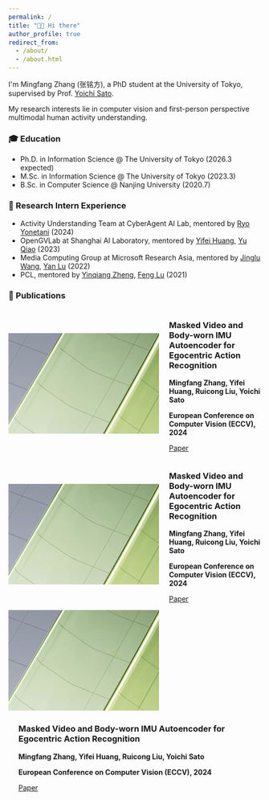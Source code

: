 ```yaml
---
permalink: /
title: "👋🏻 Hi there"
author_profile: true
redirect_from: 
  - /about/
  - /about.html
---
```


I'm Mingfang Zhang (张铭方), a PhD student at the University of Tokyo, supervised by Prof. [Yoichi Sato](https://sites.google.com/ut-vision.org/ysato/).

My research interests lie in computer vision and first-person perspective multimodal human activity understanding.

### 🎓 Education
* Ph.D. in Information Science @ The University of Tokyo (2026.3 expected)
* M.Sc. in Information Science @ The University of Tokyo (2023.3)
* B.Sc. in Computer Science @ Nanjing University (2020.7)

### 💼 Research Intern Experience
* Activity Understanding Team at CyberAgent AI Lab, mentored by [Ryo Yonetani](https://yonetaniryo.github.io) (2024)
* OpenGVLab at Shanghai AI Laboratory, mentored by [Yifei Huang](https://hyf015.github.io), [Yu Qiao](https://mmlab.siat.ac.cn/yuqiao) (2023)
* Media Computing Group at Microsoft Research Asia, mentored by [Jinglu Wang](https://www.microsoft.com/en-us/research/people/jinglwa/), [Yan Lu](https://www.microsoft.com/en-us/research/people/yanlu/) (2022)
* PCL, mentored by [Yinqiang Zheng](https://scholar.google.com/citations?user=JD-5DKcAAAAJ&hl=en), [Feng Lu](https://scholar.google.com/citations?user=9ggbm0QAAAAJ&hl=en) (2021)

### 📝 Publications

<div style="display: flex; align-items: center;">
    <div>
        <img src="../images/papers/tmp.png" alt="ECCV 2024" style="max-width: 300px;"/>
    </div>
    <div style="margin-left: 20px;">
        <h3>Masked Video and Body-worn IMU Autoencoder for Egocentric Action Recognition</h3>
        <p><strong>Mingfang Zhang, Yifei Huang, Ruicong Liu, Yoichi Sato</strong></p>
        <p><strong>European Conference on Computer Vision (ECCV), 2024</strong></p>
        <p><a href="https://path/to/paper">Paper</a></p>
    </div>
</div>

<div style="display: flex; align-items: center;">
    <div>
        <img src="../images/papers/tmp.png" alt="ECCV 2024" style="max-width: 300px;"/>
    </div>
    <div style="margin-left: 20px;">
        <h3>Masked Video and Body-worn IMU Autoencoder for Egocentric Action Recognition</h3>
        <p><strong>Mingfang Zhang, Yifei Huang, Ruicong Liu, Yoichi Sato</strong></p>
        <p><strong>European Conference on Computer Vision (ECCV), 2024</strong></p>
        <p><a href="https://path/to/paper">Paper</a></p>
    </div>
</div>

<div style="display: flex; flex-wrap: wrap; align-items: center;">
    <div style="flex: 1 1 300px;">
        <img src="../images/papers/tmp.png" alt="ECCV 2024" style="width: 100%; max-width: 300px;"/>
    </div>
    <div style="flex: 1 1 300px; margin-left: 20px;">
        <h3>Masked Video and Body-worn IMU Autoencoder for Egocentric Action Recognition</h3>
        <p><strong>Mingfang Zhang, Yifei Huang, Ruicong Liu, Yoichi Sato</strong></p>
        <p><strong>European Conference on Computer Vision (ECCV), 2024</strong></p>
        <p><a href="https://path/to/paper">Paper</a></p>
    </div>
</div>